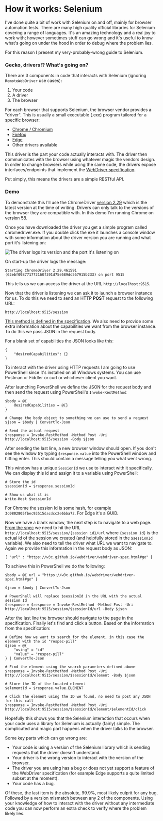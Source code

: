 # How it works: Selenium #

I've done quite a bit of work with Selenium on and off, mainly for browser automation tests. There are many high quality official libraries for Selenium covering a range of languages. It's an amazing technology and a real joy to work with; however sometimes stuff can go wrong and it's useful to know what's going on under the hood in order to debug where the problem lies.

For this reason I present my very-probably-wrong guide to Selenium.

### Gecko, drivers!? What's going on? ###

There are 3 components in code that interacts with Selenium (ignoring ```RemoteWebDriver``` use cases):

1. Your code
2. A driver
3. The browser

For each browser that supports Selenium, the browser vendor provides a "driver". This is usually a small executable (.exe) program tailored for a specific browser:

- [Chrome / Chromium](https://sites.google.com/a/chromium.org/chromedriver/ "Google Chrome / Chromium")
- [Firefox](https://github.com/mozilla/geckodriver "Firefox")
- [Edge](https://developer.microsoft.com/en-us/microsoft-edge/tools/webdriver/ "Edge")
- Other drivers available

This driver is the part your code actually interacts with. The driver then communicates with the browser using whatever magic the vendors design. In order to change browsers while using the same code, the drivers expose interfaces/endpoints that implement the [WebDriver specification](https://w3c.github.io/webdriver/webdriver-spec.html "WebDriver W3C Spec").

Put simply, this means the drivers are a simple RESTful API.

### Demo ###

To demonstrate this I'll use the ChromeDriver [version 2.29](https://chromedriver.storage.googleapis.com/index.html?path=2.29/ "ChromeDriver version 2.29") which is the latest version at the time of writing. Drivers can only talk to the versions of the browser they are compatible with. In this demo I'm running Chrome on version 58.

Once you have downloaded the driver you get a simple program called chromedriver.exe. If you double click the exe it launches a console window with some information about the driver version you are running and what port it's listening on:

![The driver logs its version and the port it's listening on](https://eliot-jones.com/images/selenium1/chromedriver-launch.png)

On start-up the driver logs the message:

	Starting ChromeDriver 2.29.461591 (62ebf098771772160f391d75e589dc567915b233) on port 9515

This tells us we can access the driver at the URL ```http://localhost:9515```.

Now that the driver is listening we can ask it to launch a browser instance for us. To do this we need to send an HTTP **POST** request to the following URL:

	http://localhost:9515/session

[This method is defined in the specification](https://w3c.github.io/webdriver/webdriver-spec.html#new-session "W3C spec for new session"). We also need to provide some extra information about the capabilities we want from the browser instance. To do this we pass JSON in the request body.

For a blank set of capabilities the JSON looks like this:

	{
		"desiredCapabilities": {}
	}

To interact with the driver using HTTP requests I am going to use PowerShell since it's installed on all Windows systems. You can use Postman or Fiddler or curl or whichever client you want.

After launching PowerShell we define the JSON for the request body and then send the request using PowerShell's ```Invoke-RestMethod```:

	$body = @{
		desiredCapabilities = @{}
	}
    
	# Change the body object to something we can use to send a request
	$json = $body | ConvertTo-Json

	# Send the actual request
	$response = Invoke-RestMethod -Method Post -Uri http://localhost:9515/session -Body $json

After sending the last line, a new browser window should open. If you don't see the window try typing ```$response.value``` into the PowerShell window and hitting enter. This should contain a message telling you what went wrong.

This window has a unique ```SessionId``` we use to interact with it specifically. We can display this id and assign it to a variable using PowerShell:

	# Store the id
	$sessionId = $response.sessionId

	# Show us what it is
	Write-Host $sessionId

For Chrome the session Id is some hash, for example ```3c0802805fbec93515dacdcc2e6bba72```. For Edge it's a GUID.

Now we have a blank window, the next step is to navigate to a web page. [From the spec](https://w3c.github.io/webdriver/webdriver-spec.html#go "Navigation from the spec") we need to hit the URL ```http://localhost:9515/session/{session id}/url``` where ```{session id}``` is the actual id of the session we created (and helpfully stored in the ```$sessionId``` variable). We also need to tell the driver what URL we want to navigate to. Again we provide this information in the request body as JSON:

	{ "url" : "https://w3c.github.io/webdriver/webdriver-spec.html#go" }

To achieve this in PowerShell we do the following:

	$body = @{ url = "https://w3c.github.io/webdriver/webdriver-spec.html#go" }

	$json = $body | ConvertTo-Json

	# PowerShell will replace $sessionId in the URL with the actual session Id
	$response = $response = Invoke-RestMethod -Method Post -Uri http://localhost:9515/session/$sessionId/url -Body $json

After the last line the browser should navigate to the page in the specification. Finally let's find and click a button. Based on the information from the specification:

    # Define how we want to search for the element, in this case the element with the id "respec-pill"
	$json = @{
		"using" = "id"
		"value" = "respec-pill"
	} | ConvertTo-Json

	# Find the element using the search parameters defined above
	$response = Invoke-RestMethod -Method Post -Uri http://localhost:9515/session/$sessionId/element -Body $json

	# Store the ID of the located element
	$elementId = $response.value.ELEMENT

	# Click the element using the ID we found, no need to post any JSON for this call
	$response = Invoke-RestMethod -Method Post -Uri http://localhost:9515/session/$sessionId/element/$elementId/click

Hopefully this shows you that the Selenium interaction that occurs when your code uses a library for Selenium is actually (fairly) simple. The complicated and magic part happens when the driver talks to the browser.

Some key parts which can go wrong are:

- Your code is using a version of the Selenium library which is sending requests that the driver doesn't understand.
- Your driver is the wrong version to interact with the version of the browser.
- The driver you are using has a bug or does not yet support a feature of the WebDriver specification (for example Edge supports a quite limited subset at the moment).
- Your code has a bug.

Of these, the last item is the absolute, 99.9%, most likely culprit for any bug. Followed by a version mismatch between any 2 of the components. Using your knowledge of how to interact with the driver without any intermediate code you can now perform an extra check to verify where the problem likely lies.